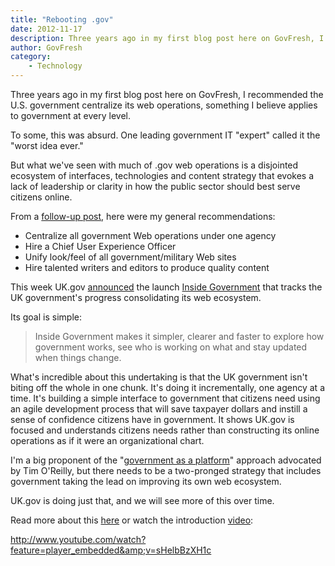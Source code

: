 ```yaml
---
title: "Rebooting .gov"
date: 2012-11-17
description: Three years ago in my first blog post here on GovFresh, I recommended the U.S. government centralize its web operations, something I believe applies to government at every level.
author: GovFresh
category:
    - Technology
---
```




Three years ago in my first blog post here on GovFresh, I recommended the U.S. government centralize its web operations, something I believe applies to government at every level.

To some, this was absurd. One leading government IT "expert" called it the "worst idea ever."

But what we've seen with much of .gov web operations is a disjointed ecosystem of interfaces, technologies and content strategy that evokes a lack of leadership or clarity in how the public sector should best serve citizens online.

From a <a href="http://govfresh.com/2009/06/why-gov-20-means-the-us-government-must-centralize-its-web-operations/">follow-up post</a>, here were my general recommendations:

<ul>
	<li>Centralize all government Web operations under one agency</li>
	<li>Hire a Chief User Experience Officer</li>
	<li>Unify look/feel of all government/military Web sites</li>
	<li>Hire talented writers and editors to produce quality content</li>
</ul>

This week UK.gov <a href="http://digital.cabinetoffice.gov.uk/2012/11/15/a-quick-tour-of-inside-government/">announced</a> the launch <a href="https://www.gov.uk/government">Inside Government</a> that tracks the UK government's progress consolidating its web ecosystem.

Its goal is simple:

<blockquote>Inside Government makes it simpler, clearer and faster to explore how government works, see who is working on what and stay updated when things change.</blockquote>

What's incredible about this undertaking is that the UK government isn't biting off the whole in one chunk. It's doing it incrementally, one agency at a time. It's building a simple interface to government that citizens need using an agile development process that will save taxpayer dollars and instill a sense of confidence citizens have in government. It shows UK.gov is focused and understands citizens needs rather than constructing its online operations as if it were an organizational chart.

I'm a big proponent of the "<a href="http://ofps.oreilly.com/titles/9780596804350/defining_government_2_0_lessons_learned_.html">government as a platform</a>" approach advocated by Tim O'Reilly, but there needs to be a two-pronged strategy that includes government taking the lead on improving its own web ecosystem.

UK.gov is doing just that, and we will see more of this over time.

Read more about this <a href="http://digital.cabinetoffice.gov.uk/2012/11/15/a-quick-tour-of-inside-government/">here</a> or watch the introduction <a href="http://digital.cabinetoffice.gov.uk/2012/11/15/a-quick-tour-of-inside-government/">video</a>:

http://www.youtube.com/watch?feature=player_embedded&amp;v=sHelbBzXH1c
